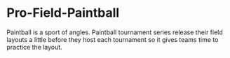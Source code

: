 Pro-Field-Paintball
===================

Paintball is a sport of angles. Paintball tournament series release their field layouts a little before they host each tournament so it gives teams time to practice the layout.
